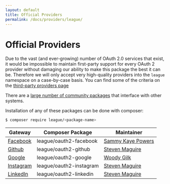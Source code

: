 ```yaml
---
layout: default
title: Official Providers
permalink: /docs/providers/league/
---
```


Official Providers
===============================

Due to the vast (and ever-growing) number of OAuth 2.0 services that exist, it would be impossible to maintain first-party
support for every OAuth 2 provider without damaging our ability to make this package the best it can be. Therefore we will only accept
very high-quality providers into the `league` namespace on a case-by-case basis. You can find some of the criteria on the 
[third-party providers page](thirdparty.md)

There are a [large number of community packages](thirdparty.md) that interface with other systems.

Installation of any of these packages can be done with composer:

~~~ bash
$ composer require league/<package-name>
~~~

Gateway | Composer Package | Maintainer
--- | --- | ---
[Facebook](https://github.com/thephpleague/oauth2-facebook) | league/oauth2-facebook | [Sammy Kaye Powers](https://github.com/sammyk)
[Github](https://github.com/thephpleague/oauth2-github) | league/oauth2-github | [Steven Maguire](https://github.com/stevenmaguire)
[Google](https://github.com/thephpleague/oauth2-google) | league/oauth2-google | [Woody Gilk](https://github.com/shadowhand)
[Instagram](https://github.com/thephpleague/oauth2-instagram) | league/oauth2-instagram | [Steven Maguire](https://github.com/stevenmaguire)
[LinkedIn](https://github.com/thephpleague/oauth2-linkedin) | league/oauth2-linkedin | [Steven Maguire](https://github.com/stevenmaguire)
